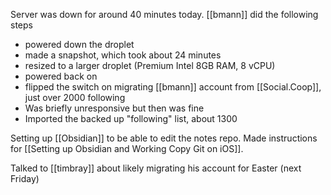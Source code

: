Server was down for around 40 minutes today. [[bmann]] did the following steps 
* powered down the droplet
* made a snapshot, which took about 24 minutes
* resized to a larger droplet (Premium Intel 8GB RAM, 8 vCPU)
* powered back on
* flipped the switch on migrating [[bmann]] account from [[Social.Coop]], just over 2000 following
* Was briefly unresponsive but then was fine
* Imported the backed up "following" list, about 1300

Setting up [[Obsidian]] to be able to edit the notes repo. Made instructions for [[Setting up Obsidian and Working Copy Git on iOS]].

Talked to [[timbray]] about likely migrating his account for Easter (next Friday)